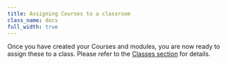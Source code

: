 ```yaml
---
title: Assigning Courses to a classroom
class_name: docs
full_width: true
---
```


Once you have created your Courses and modules, you are now ready to assign these to a class. Please refer to the [Classes section](/docs/dashboard/classroom) for details.

